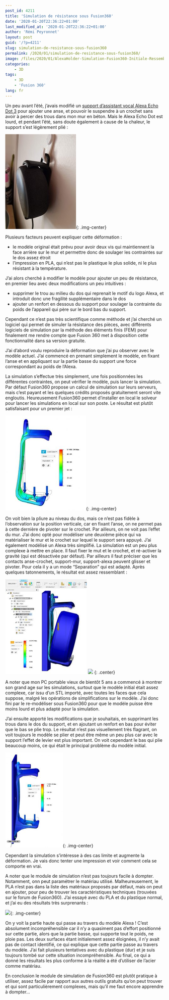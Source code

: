 ```yaml
---
post_id: 4211
title: 'Simulation de résistance sous Fusion360'
date: '2020-01-20T22:36:22+01:00'
last_modified_at: '2020-01-20T22:36:22+01:00'
author: 'Rémi Peyronnet'
layout: post
guid: '/?p=4211'
slug: simulation-de-resistance-sous-fusion360
permalink: /2020/01/simulation-de-resistance-sous-fusion360/
image: /files/2020/01/AlexaHolder-Simulation-Fusion360-Initiale-Ressemblante.jpg
categories:
    - 3D
tags:
    - 3D
    - 'Fusion 360'
lang: fr
---
```


Un peu avant l’été, j’avais modifié un [support d’assistant vocal Alexa Echo Dot 3](https://www.thingiverse.com/thing:3845606) pour ajouter une anse, et pouvoir le suspendre à un crochet sans avoir à percer des trous dans mon mur en béton. Mais le Alexa Echo Dot est lourd, et pendant l’été, sans doute également à cause de la chaleur, le support s’est légèrement plié :

![](/files/2020/01/20190928_182903-225x300.jpg){: .img-center}

Plusieurs facteurs peuvent expliquer cette déformation :

- le modèle original était prévu pour avoir deux vis qui maintiennent la face arrière sur le mur et permettre donc de soulager les contraintes sur le dos assez étroit
- l’impression en PLA, qui n’est pas le plastique le plus solide, ni le plus résistant à la température.

J’ai alors cherché à modifier le modèle pour ajouter un peu de résistance, en premier lieu avec deux modifications un peu intuitives :

- supprimer le trou au milieu du dos qui reprenait le motif du logo Alexa, et introduit donc une fragilité supplémentaire dans le dos
- ajouter un renfort en dessous du support pour soulager la contrainte du poids de l’appareil qui père sur le bord bas du support.

Cependant ce n’est pas très scientifique comme méthode et j’ai cherché un logiciel qui permet de simuler la résistance des pièces, avec différents logiciels de simulation par la méthode des éléments finis (FEM) pour finalement me rendre compte que Fusion 360 met à disposition cette fonctionnalité dans sa version gratuite.

J’ai d’abord voulu reproduire la déformation que j’ai pu observer avec le modèle actuel. J’ai commencé en prenant simplement le modèle, en fixant l’anse et en appliquant sur la partie basse du support une force correspondant au poids de l’Alexa.

La simulation s’effectue très simplement, une fois positionnées les différentes contraintes, on peut vérifier le modèle, puis lancer la simulation. Par défaut Fusion360 propose un calcul de simulation sur leurs serveurs, mais c’est payant et les quelques crédits proposés gratuitement seront vite engloutis. Heureusement Fusion360 permet d’installer en local le solveur pour lancer les simulations en local sur son poste. Le résultat est plutôt satisfaisant pour un premier jet :

![](/files/2020/01/AlexaHolder-Simulation-Fusion360-Simple-257x300.jpg){: .img-center}

On voit bien la pliure au niveau du dos, mais ce n’est pas fidèle à l’observation sur la position verticale, car en fixant l’anse, on ne permet pas à cette dernière de pivoter sur le crochet. Par ailleurs, on ne voit pas l’effet du mur. J’ai donc opté pour modéliser une deuxième pièce qui va matérialiser le mur et le crochet sur lequel le support sera appuyé. J’ai également modélisé un Alexa très simplifié. La simulation est un peu plus complexe à mettre en place. Il faut fixer le mut et le crochet, et ré-activer la gravité (qui est désactivée par défaut). Par ailleurs il faut préciser que les contacts anse-crochet, support-mur, support-alexa peuvent glisser et pivoter. Pour cela il y a un mode “Separation” qui est adapté. Après quelques tatonnements, le résultat est assez ressemblant :

![](/files/2020/01/AlexaHolder-Simulation-Fusion360-Initiale-Ressemblante-259x300.jpg) ![](/files/2020/01/AlexaHolder-Simulation-Fusion360-Deformation-Modele-Redesigné-146x300.jpg)
{: .center}

A noter que mon PC portable vieux de bientôt 5 ans a commencé à montrer son grand age sur les simulations, surtout que le modèle initial était assez complexe, car issu d’un STL importé, avec toutes les faces que cela suppose, malgré les opérations de simplifications sur le modèle. J’ai donc fini par le re-modéliser sous Fusion360 pour que le modèle puisse être moins lourd et plus adapté pour la simulation.

J’ai ensuite apporté les modifications que je souhaitais, en supprimant les trous dans le dos du support, et en ajoutant un renfort en bas pour éviter que le bas se plie trop. Le résultat n’est pas visuellement très flagrant, on voit toujours le modèle se plier et peut être même un peu plus car avec le support l’effet de levier est plus important. On voit cependant le bas qui plie beaucoup moins, ce qui était le principal problème du modèle initial.

![](/files/2020/01/AlexaHolder-Simulation-Fusion360-Deformation-Modele-Renforce-183x300.jpg){: .img-center}

Cependant la simulation s’intéresse à des cas limite et augmente la déformation. Je vais donc tenter une impression et voir comment cela se comporte en vrai.

A noter que le module de simulation n’est pas toujours facile à dompter. Notamment, onn peut paramétrer le matériau utilisé. Malheureusement, le PLA n’est pas dans la liste des matériaux proposés par défaut, mais on peut en ajouter, pour peu de trouver les caractéristiques techniques (trouvées sur le forum de Fusion360). J’ai essayé avec du PLA et du plastique normal, et j’ai eu des résultats très surprenants :

![](/files/2020/01/AlexaHolder-Simulation-Fusion360-Resultat-délirant-en-plastique-137x300.jpg){: .img-center}

On y voit la partie haute qui passe au travers du modèle Alexa ! C’est absolument incompréhensible car il n’y a quasiment pas d’effort positionné sur cette partie, alors que la partie basse, qui supporte tout le poids, ne ploie pas. Les deux surfaces étant initialement assez éloignées, il n’y avait pas de contact identifié, ce qui explique que cette partie passe au travers du modèle. J’ai fait plusieurs tentatives avec du plastique (dur) et je suis toujours tombé sur cette situation incompréhensible. Au final, ce qui a donné les résultats les plus conforme à la réalité a été d’utiliser de l’acier comme matériau.

En conclusion le module de simulation de Fusion360 est plutôt pratique à utiliser, assez facile par rapport aux autres outils gratuits qu’on peut trouver et qui sont particulièrement complexes, mais qu’il me faut encore apprendre à dompter…